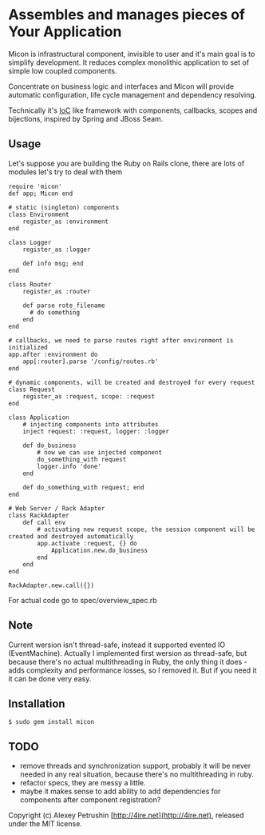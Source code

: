 # Assembles and manages pieces of Your Application

Micon is infrastructural component, invisible to user and it's main goal is to simplify development. It reduces complex monolithic application to set of simple low coupled components. 

Concentrate on business logic and interfaces and Micon will provide automatic configuration, life cycle management and dependency resolving.

Technically it's [IoC][ioc] like framework with components, callbacks, scopes and bijections, inspired by Spring and JBoss Seam.

## Usage
	
Let's suppose you are building the Ruby on Rails clone, there are lots of modules let's try to deal with them

	require 'micon'
	def app; Micon end

	# static (singleton) components
	class Environment
		register_as :environment
	end

	class Logger
		register_as :logger
		
		def info msg; end
	end	

	class Router
		register_as :router
		
		def parse rote_filename
		  # do something
		end
	end

	# callbacks, we need to parse routes right after environment is initialized
	app.after :environment do
		app[:router].parse '/config/routes.rb'
	end

	# dynamic components, will be created and destroyed for every request
	class Request
		register_as :request, scope: :request
	end

	class Application
		# injecting components into attributes
		inject request: :request, logger: :logger

		def do_business
			# now we can use injected component
			do_something_with request
			logger.info 'done'
		end
		
		def do_something_with request; end
	end

	# Web Server / Rack Adapter
	class RackAdapter
		def call env		
			# activating new request scope, the session component will be created and destroyed automatically
			app.activate :request, {} do
				Application.new.do_business
			end
		end
	end    
	
	RackAdapter.new.call({})
	
For actual code go to spec/overview_spec.rb

## Note

Current wersion isn't thread-safe, instead it supported evented IO (EventMachine).
Actually I implemented first wersion as thread-safe, but because there's no actual multithreading in
Ruby, the only thing it does - adds complexity and performance losses, so I removed it.
But if you need it it can be done very easy.
	
## Installation

	$ sudo gem install micon
	
## TODO

- remove threads and synchronization support, probably it will be never needed in any real situation, because 
there's no multithreading in ruby.
- refactor specs, they are messy a little.
- maybe it makes sense to add ability to add dependencies for components after component registration?

Copyright (c) Alexey Petrushin [http://4ire.net](http://4ire.net), released under the MIT license.

[ioc]: http://en.wikipedia.org/wiki/Inversion_of_control